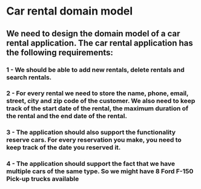 # Car rental domain model 
## We need to design the domain model of a car rental application. The car rental application has the following requirements:   
### 1 - We should be able to add new rentals, delete rentals and search rentals.  
### 2 - For every rental we need to store the name, phone, email, street, city and zip code of the customer. We also need to keep track of the start date of the rental, the maximum duration of the rental and the end date of the rental.  
### 3 - The application should also support the functionality reserve cars. For every reservation you make, you need to keep track of the date you reserved it.  
### 4 - The application should support the fact that we have multiple cars of the same type. So we might have 8 Ford F-150 Pick-up trucks available  

